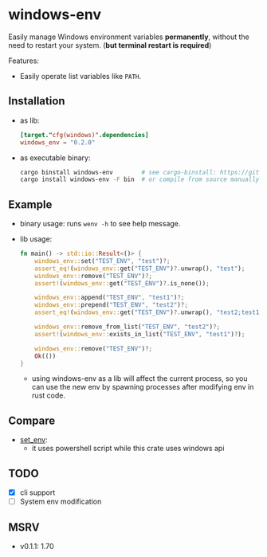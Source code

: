 # windows-env

Easily manage Windows environment variables **permanently**, without the need to restart your system. (**but terminal restart is required**)

Features:

- Easily operate list variables like `PATH`.

## Installation

- as lib:
  ```toml
  [target."cfg(windows)".dependencies]
  windows_env = "0.2.0"
  ```
- as executable binary:
  ```sh
  cargo binstall windows-env        # see cargo-binstall: https://github.com/cargo-bins/cargo-binstall
  cargo install windows-env -F bin  # or compile from source manually
  ```

## Example

- binary usage: runs `wenv -h` to see help message.
- lib usage:

  ```rs
  fn main() -> std::io::Result<()> {
      windows_env::set("TEST_ENV", "test")?;
      assert_eq!(windows_env::get("TEST_ENV")?.unwrap(), "test");
      windows_env::remove("TEST_ENV")?;
      assert!(windows_env::get("TEST_ENV")?.is_none());

      windows_env::append("TEST_ENV", "test1")?;
      windows_env::prepend("TEST_ENV", "test2")?;
      assert_eq!(windows_env::get("TEST_ENV")?.unwrap(), "test2;test1");

      windows_env::remove_from_list("TEST_ENV", "test2")?;
      assert!(windows_env::exists_in_list("TEST_ENV", "test1")?);

      windows_env::remove("TEST_ENV")?;
      Ok(())
  }
  ```

  - using windows-env as a lib will affect the current process, so you can use the new env by spawning processes after modifying env in rust code.

## Compare

- [set_env](https://crates.io/crates/set_env):
  - it uses powershell script while this crate uses windows api

## TODO

- [x] cli support
- [ ] System env modification

## MSRV

- v0.1.1: 1.70
